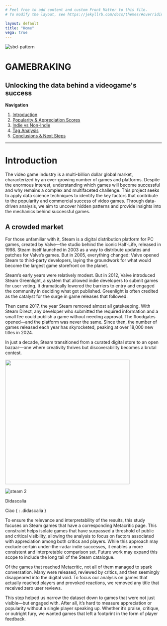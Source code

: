 ```yaml
---
# Feel free to add content and custom Front Matter to this file.
# To modify the layout, see https://jekyllrb.com/docs/themes/#overriding-theme-defaults

layout: default
title: "Home"
vega: true
---
```


<div class="full-width-wrapper">
    <img src="{{ site.baseurl }}/assets/images/header.svg" alt="sbd-pattern" class="full-width-image">
</div>


# GAMEBRAKING
## Unlocking the data behind a videogame's success

**Navigation**

1. [Introduction](#1-Introduction)
2. [Popularity & Appreciation Scores](#2-Popularity-&-Appreciation-Scores)
3. [Indie vs Non-Indie](#3-Indie-vs-Non-Indie)
4. [Tag Analysis](#4-Tag-Analysis)
5. [Conclusions & Next Steps](#5-Conclusions-&-Next-Steps)
 
---

# Introduction
The video game industry is a multi-billion dollar global market, characterized by an ever-growing number of games and platforms. Despite the enormous interest, understanding which games will become successful and why remains a complex and multifaceted challenge. This project seeks to apply data science techniques to identify the key factors that contribute to the popularity and commercial success of video games. Through data-driven analysis, we aim to uncover hidden patterns and provide insights into the mechanics behind successful games.

## A crowded market
 For those unfamiliar with it, Steam is a digital distribution platform for PC games, created by Valve—the studio behind the iconic Half-Life, released in 1998. Steam itself launched in 2003 as a way to distribute updates and patches for Valve’s games. But in 2005, everything changed: Valve opened Steam to third-party developers, laying the groundwork for what would become the largest game storefront on the planet.
 
Steam’s early years were relatively modest. But in 2012, Valve introduced Steam Greenlight, a system that allowed indie developers to submit games for user voting. It dramatically lowered the barriers to entry and engaged the community in deciding what got published. Greenlight is often credited as the catalyst for the surge in game releases that followed.
 
Then came 2017, the year Steam removed almost all gatekeeping. With Steam Direct, any developer who submitted the required information and a small fee could publish a game without needing approval. The floodgates opened—and the platform was never the same. Since then, the number of games released each year has skyrocketed, peaking at over 18,000 new titles in 2024.
 
In just a decade, Steam transitioned from a curated digital store to an open bazaar—one where creativity thrives but discoverability becomes a brutal contest.

<img src='assets/images/steamdb_game_releases_per_year.png' width = 400>

![steam 2](assets/images/steamdb_game_releases_per_month.png)

<div class = "didascalia"> Didascalia </div>

Ciao
{ : .didascalia }


To ensure the relevance and interpretability of the results, this study focuses on Steam games that have a corresponding Metacritic page. This constraint helps isolate games that have surpassed a threshold of public and critical visibility, allowing the analysis to focus on factors associated with appreciation among both critics and players. While this approach may exclude certain under-the-radar indie successes, it enables a more consistent and interpretable comparison set. Future work may expand this scope to include the long tail of the Steam catalogue.

Of the games that reached Metacritic, not all of them managed to spark conversation. Many were released, reviewed by critics, and then seemingly disappeared into the digital void. To focus our analysis on games that actually reached players and provoked reactions, we removed any title that received zero user reviews.
 
This step helped us narrow the dataset down to games that were not just visible—but engaged with. After all, it’s hard to measure appreciation or popularity without a single player speaking up. Whether it’s praise, critique, or outright fury, we wanted games that left a footprint in the form of player feedback.
 



